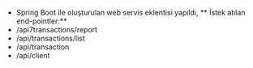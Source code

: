 - Spring Boot ile oluşturulan web servis eklentisi yapıldı,
  ** İstek atılan end-pointler:**
- /api7transactions/report
- /api/transactions/list
- /api/transaction
- /api/client 
